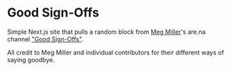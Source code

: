 # Good Sign-Offs

Simple Next.js site that pulls a random block from [Meg Miller](https://megmiller.world/)'s are.na channel ["Good Sign-Offs"](https://www.are.na/meg-miller/good-sign-offs).

All credit to Meg Miller and individual contributors for their different ways of saying goodbye. 
